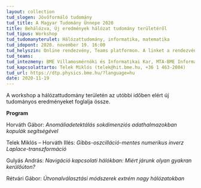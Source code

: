 ```yaml
---
layout: collection
tud_slogen: Jövőformáló tudomány
tud_title: A Magyar Tudomány Ünnepe 2020
title: Behálózva, Új eredmények hálózat tudomány területéről
tud_tipus: Workshop
tud_tudomanyterulet: Hálózattudomány, informatika, matematika
tud_idopont: 2020. november 19. 16:00
tud_helyszin: Online rendezvény, Teams platformon. A linket a rendezvény honlapján tesszük közzé.
tud_teams:
tud_intezmeny: BME Villamosmérnöki és Informatikai Kar, MTA-BME Informatikai rendszerek kutatócsoport
tud_kapcsolattarto: Telek Miklós (telek@hit.bme.hu, +36 1 463-2084)
tud_url: https://dtp.physics.bme.hu/?language=hu
date: 2020-11-19
---
```

A workshop a hálózattudomány területén az utóbbi időben elért új tudományos eredményeket foglalja össze.

<b>Program</b>

Horváth Gábor: <i>Anomáliadetektálás sokdimenziós adathalmazokban kopulák segítségével</i>

Telek Miklós – Horváth Illés: <i>Gibbs-oszcilláció-mentes numerikus inverz Laplace-transzformáció</i>

Gulyás András: <i>Navigáció kapcsolati hálókban: Miért járunk olyan gyakran kerülőúton?</i>

Rétvári Gábor: <i>Útvonalválasztási módszerek extrém nagy hálózatokban</i>

